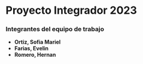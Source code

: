# Proyecto Integrador 2023

### Integrantes del equipo de trabajo
- **Ortiz, Sofia Mariel**
- **Farias, Evelin**
- **Romero, Hernan**
